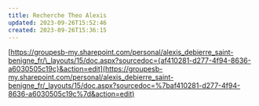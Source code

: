 ```yaml
---
title: Recherche Theo Alexis
updated: 2023-09-26T15:52:46
created: 2023-09-26T15:36:15
---
```


[https://groupesb-my.sharepoint.com/personal/alexis_debierre_saint-benigne_fr/\_layouts/15/doc.aspx?sourcedoc={af410281-d277-4f94-8636-a6030505c19c}&action=edit](https://groupesb-my.sharepoint.com/personal/alexis_debierre_saint-benigne_fr/_layouts/15/doc.aspx?sourcedoc=%7baf410281-d277-4f94-8636-a6030505c19c%7d&action=edit)
